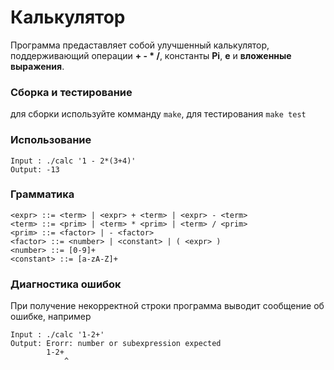 # Калькулятор
Программа предаставляет собой улучшенный калькулятор,
поддерживающий операции **+ - * /**, константы **Pi**, **e** и **вложенные выражения**.
### Сборка и тестирование
для сборки используйте комманду ```make```, для тестирования ```make test```
### Использование
```
Input : ./calc '1 - 2*(3+4)'
Output: -13
```
### Грамматика
```
<expr> ::= <term> | <expr> + <term> | <expr> - <term>
<term> ::= <prim> | <term> * <prim> | <term> / <prim>
<prim> ::= <factor> | - <factor>
<factor> ::= <number> | <constant> | ( <expr> )
<number> ::= [0-9]+
<constant> ::= [a-zA-Z]+
```
### Диагностика ошибок
При получение некорректной строки программа выводит сообщение об ошибке, например
```
Input : ./calc '1-2+'
Output: Erorr: number or subexpression expected
        1-2+
            ^
```
